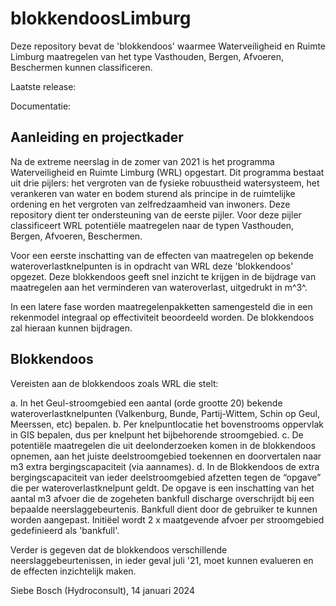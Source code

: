 # blokkendoosLimburg
Deze repository bevat de 'blokkendoos' waarmee Waterveiligheid en Ruimte Limburg maatregelen van het type Vasthouden, Bergen, Afvoeren, Beschermen kunnen classificeren.

Laatste release:

Documentatie:

## Aanleiding en projectkader
Na de extreme neerslag in de zomer van 2021 is het programma Waterveiligheid en Ruimte Limburg
(WRL) opgestart. Dit programma bestaat uit drie pijlers: het vergroten van de fysieke robuustheid watersysteem,
het verankeren van water en bodem sturend als principe in de ruimtelijke ordening en het vergroten
van zelfredzaamheid van inwoners. Deze repository dient ter ondersteuning van de eerste pijler. Voor deze pijler classificeert WRL potentiële maatregelen
naar de typen Vasthouden, Bergen, Afvoeren, Beschermen.

Voor een eerste inschatting van de effecten van maatregelen op bekende wateroverlastknelpunten is in opdracht van WRL
deze 'blokkendoos' opgezet. Deze blokkendoos geeft snel inzicht te krijgen in de bijdrage van maatregelen aan het verminderen van wateroverlast, uitgedrukt in m^3^.

In een latere fase worden maatregelenpakketten samengesteld die in een rekenmodel integraal op effectiviteit beoordeeld worden. De blokkendoos zal hieraan kunnen bijdragen.

## Blokkendoos
Vereisten aan de blokkendoos zoals WRL die stelt:

a. In het Geul-stroomgebied een aantal (orde grootte 20) bekende wateroverlastknelpunten (Valkenburg, Bunde, Partij-Wittem, Schin op Geul, Meerssen, etc) bepalen.
b. Per knelpuntlocatie het bovenstrooms oppervlak in GIS bepalen, dus per knelpunt het bijbehorende stroomgebied.
c. De potentiële maatregelen die uit deelonderzoeken komen in de blokkendoos opnemen, aan het juiste deelstroomgebied toekennen en doorvertalen naar m3 extra bergingscapaciteit (via aannames).
d. In de Blokkendoos de extra bergingscapaciteit van ieder deelstroomgebied afzetten tegen de “opgave” die per wateroverlastknelpunt geldt. De opgave is een inschatting van het aantal m3 afvoer die de zogeheten bankfull discharge overschrijdt bij een bepaalde neerslaggebeurtenis. Bankfull dient door de gebruiker te kunnen worden aangepast. Initiëel wordt 2 x maatgevende afvoer per stroomgebied gedefinieerd als 'bankfull'.

Verder is gegeven dat de blokkendoos verschillende neerslaggebeurtenissen, in ieder geval juli '21, moet kunnen evalueren en de effecten inzichtelijk maken.

Siebe Bosch (Hydroconsult), 14 januari 2024


